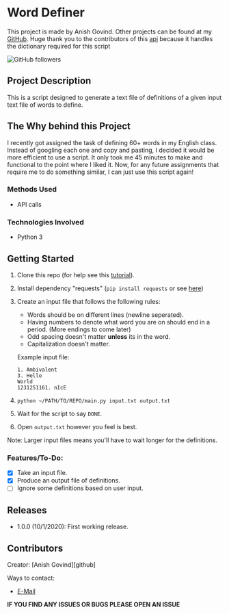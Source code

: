 # Word Definer
This project is made by Anish Govind. Other projects can be found at my [GitHub](https://github.com/anishg24).
Huge thank you to the contributors of this [api](https://github.com/meetDeveloper/googleDictionaryAPI) because it handles the dictionary required for this script

![GitHub followers](https://img.shields.io/github/followers/anishg24?label=Follow&style=social)

## Project Description
This is a script designed to generate a text file of definitions of a given input text file of words to define.

## The Why behind this Project
I recently got assigned the task of defining 60+ words in my English class. Instead of googling each one and copy and pasting,
I decided it would be more efficient to use a script. It only took me 45 minutes to make and functional to the point where I liked it.
Now, for any future assignments that require me to do something similar, I can just use this script again!

### Methods Used
* API calls 

### Technologies Involved
* Python 3

## Getting Started
1. Clone this repo (for help see this [tutorial](https://help.github.com/articles/cloning-a-repository/)).
2. Install dependency "requests" (`pip install requests` or see [here](https://requests.readthedocs.io/en/master/user/install/#install))
3. Create an input file that follows the following rules:
   - Words should be on different lines (newline seperated).
   - Having numbers to denote what word you are on should end in a period. (More endings to come later)
   - Odd spacing doesn't matter **unless** its in the word.
   - Capitalization doesn't matter.
   
   Example input file:
   ```
   1. Ambivalent
   3. Hello
   World
   1231251161. nIcE
   ```
3. `python ~/PATH/TO/REPO/main.py input.txt output.txt`
4. Wait for the script to say `DONE`.
5. Open `output.txt` however you feel is best.

Note: Larger input files means you'll have to wait longer for the definitions.

### Features/To-Do:
- [x] Take an input file.
- [x] Produce an output file of definitions.
- [ ] Ignore some definitions based on user input.

## Releases
- 1.0.0 (10/1/2020): First working release.

## Contributors
Creator: [Anish Govind][github]

Ways to contact:
* [E-Mail](anishg24@gmail.com)

**IF YOU FIND ANY ISSUES OR BUGS PLEASE OPEN AN ISSUE**

